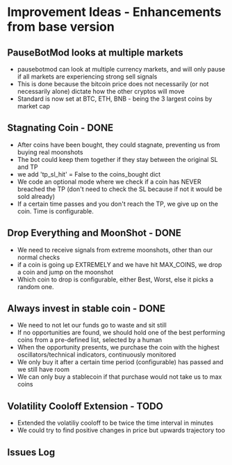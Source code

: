 # Improvement Ideas - Enhancements from base version

## PauseBotMod looks at multiple markets

- pausebotmod can look at multiple currency markets, and will only pause if all markets are experiencing strong sell signals
- This is done because the bitcoin price does not necessarily (or not necessarily alone) dictate how the other cryptos will move
- Standard is now set at BTC, ETH, BNB - being the 3 largest coins by market cap

## Stagnating Coin - DONE

- After coins have been bought, they could stagnate, preventing us from buying real moonshots
- The bot could keep them together if they stay between the original SL and TP
- we add 'tp_sl_hit' = False to the coins_bought dict
- We code an optional mode where we check if a coin has NEVER breached the TP (don't need to check the SL because if not it would be sold already)
- If a certain time passes and you don't reach the TP, we give up on the coin. Time is configurable.


## Drop Everything and MoonShot - DONE

- We need to receive signals from extreme moonshots, other than our normal checks
- if a coin is going up EXTREMELY and we have hit MAX_COINS, we drop a coin and jump on the moonshot
- Which coin to drop is configurable, either Best, Worst, else it picks a random one.


## Always invest in stable coin - DONE

- We need to not let our funds go to waste and sit still
- If no opportunities are found, we should hold one of the best performing coins from a pre-defined list, selected by a human
- When the opportunity presents, we purchase the coin with the highest oscillators/technical indicators, continuously monitored
- We only buy it after a certain time period (configurable) has passed and we still have room
- We can only buy a stablecoin if that purchase would not take us to max coins

## Volatility Cooloff Extension - TODO

- Extended the volatiliy cooloff to be twice the time interval in minutes
- We could try to find positive changes in price but upwards trajectory too


## Issues Log


 
